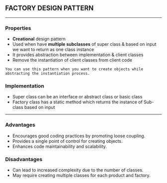 ## FACTORY DESIGN PATTERN
___
### Properties
- **Creational** design pattern
- Used when have **multiple subclasses** of super class & based on input we want to return as one class instance
- It provides abstraction between implementation & client classes
- Remove the instantiation of client classes from client code

`You can use this pattern when you want to create objects while abstracting the instantiation process.`

### Implementation
- Super class can be an interface or abstract class or basic class
- Factory class has a static method which returns the instance of Sub-class based on input

___

### Advantages
- Encourages good coding practices by promoting loose coupling.
- Provides a single point of control for creating objects.
- Enhances code maintainability and scalability.

### Disadvantages
- Can lead to increased complexity due to the number of classes.
- May require creating multiple classes for each product and factory.